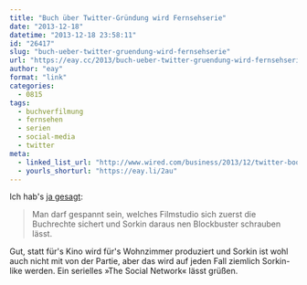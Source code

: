 ```yaml
---
title: "Buch über Twitter-Gründung wird Fernsehserie"
date: "2013-12-18"
datetime: "2013-12-18 23:58:11"
id: "26417"
slug: "buch-ueber-twitter-gruendung-wird-fernsehserie"
url: "https://eay.cc/2013/buch-ueber-twitter-gruendung-wird-fernsehserie/"
author: "eay"
format: "link"
categories:
  - 0815
tags:
  - buchverfilmung
  - fernsehen
  - serien
  - social-media
  - twitter
meta:
  - linked_list_url: "http://www.wired.com/business/2013/12/twitter-book-to-television/"
  - yourls_shorturl: "https://eay.li/2au"
---
```


Ich hab's [ja gesagt](//eay.cc/2013/das-fuehrungschaos-von-twitter/):

> Man darf gespannt sein, welches Filmstudio sich zuerst die Buchrechte sichert und Sorkin daraus nen Blockbuster schrauben lässt.

Gut, statt für's Kino wird für's Wohnzimmer produziert und Sorkin ist wohl auch nicht mit von der Partie, aber das wird auf jeden Fall ziemlich Sorkin-like werden. Ein serielles »The Social Network« lässt grüßen.
